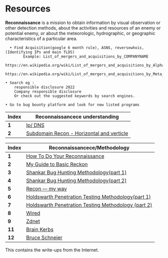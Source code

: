 # Resources
**Reconnaissance** is a mission to obtain information by visual observation or other detection methods, about the activities and resources of an enemy or potential enemy, or about the meteorologic, hydrographic, or geographic characteristics of a particular area.


	  • Find Acquisition(google 6 month rule), ASNS, reversewhois,  (Identifying IPs and main TLDS)
		    Example: List_of_mergers_and_acquisitions_by_COMPANYNAME
		      https://en.wikipedia.org/wiki/List_of_mergers_and_acquisitions_by_Alphabet
		      https://en.wikipedia.org/wiki/List_of_mergers_and_acquisitions_by_Meta_Platforms
		
    • Search eg :
		responsible disclosure 2022 
		Company responsible disclosure 
		Or check out the suggested keywords by search engines.
		
    • Go to bug bounty platform and look for new listed programs 


Index | Reconnaissancece understanding
--- | ---
**1** | [Ip/ DNS](https://github.com/RESETHACKER-COMMUNITY/Resources/blob/main/Reconnaissance/Ip%26DNS.md)
**2** | [Subdomain Recon - Horizontal and verticle](https://github.com/RESETHACKER-COMMUNITY/Resources/blob/main/Reconnaissance/Reconnaissance.md)



Index | Reconnaissancece/Methodology
--- | ---
**1** | [How To Do Your Reconnaissance](https://medium.com/bugbountywriteup/guide-to-basic-recon-bug-bounties-recon-)
**2** | [My Guide to Basic Reckon](https://blog.securitybreached.org/2017/11/25/guide-to-basic-recon-for-bugbounty/)
**3** | [Shankar Bug Hunting Methodology(part 1)](https://blog.usejournal.com/bug-hunting-methodology-part-1-91295b2d2066)
**4** | [Shankar Bug Hunting Methodology(part 2)](https://blog.usejournal.com/bug-hunting-methodology-part-2-5579dac06150)
**5** | [Recon — my way](https://medium.com/@ehsahil/recon-my-way-82b7e5f62e21)
**6** | [Holdswarth Penetration Testing Methodology(part 1)](https://medium.com/dvlpr/penetration-testing-methodology-part-1-6-recon-9296c4d07c8a)
**7** | [Holdswarth Penetration Testing Methodology (part 2)](https://medium.com/dvlpr/penetration-testing-methodology-part-1-6-recon-9296c4d07c8a)
**8** | [Wired](https://www.wired.com/categoory/threatlevel)
**9** | [Zdnet](https://www.zdnet.com/blog/security)
**11** | [Brain Kerbs](https://krebsonsecurity.com)
**12** |[Bruce Schneier](https://www.schneier.com)





This contains the write-ups from the Internet.
